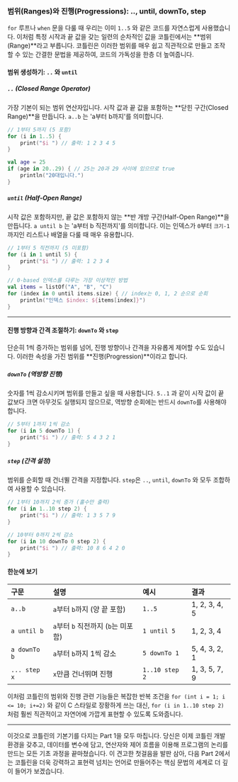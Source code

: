 ### 범위(Ranges)와 진행(Progressions): .., until, downTo, step

`for` 루프나 `when` 문을 다룰 때 우리는 이미 `1..5` 와 같은 코드를 자연스럽게 사용했습니다. 이처럼 특정 시작과 끝 값을 갖는 일련의 순차적인 값을 코틀린에서는 \*\*범위(Range)\*\*라고 부릅니다. 코틀린은 이러한 범위를 매우 쉽고 직관적으로 만들고 조작할 수 있는 간결한 문법을 제공하여, 코드의 가독성을 한층 더 높여줍니다.

#### 범위 생성하기: `..` 와 `until`

##### `..` (Closed Range Operator)

가장 기본이 되는 범위 연산자입니다. 시작 값과 끝 값을 포함하는 \*\*닫힌 구간(Closed Range)\*\*을 만듭니다. `a..b` 는 'a부터 b까지'를 의미합니다.

```kotlin
// 1부터 5까지 (5 포함)
for (i in 1..5) {
    print("$i ") // 출력: 1 2 3 4 5
}

val age = 25
if (age in 20..29) { // 25는 20과 29 사이에 있으므로 true
    println("20대입니다.")
}
```

##### `until` (Half-Open Range)

시작 값은 포함하지만, 끝 값은 포함하지 않는 \*\*반 개방 구간(Half-Open Range)\*\*을 만듭니다. `a until b` 는 'a부터 b 직전까지'를 의미합니다. 이는 인덱스가 `0`부터 `크기-1` 까지인 리스트나 배열을 다룰 때 매우 유용합니다.

```kotlin
// 1부터 5 직전까지 (5 미포함)
for (i in 1 until 5) {
    print("$i ") // 출력: 1 2 3 4
}

// 0-based 인덱스를 다루는 가장 이상적인 방법
val items = listOf("A", "B", "C")
for (index in 0 until items.size) { // index는 0, 1, 2 순으로 순회
    println("인덱스 $index: ${items[index]}")
}
```

-----

#### 진행 방향과 간격 조절하기: `downTo` 와 `step`

단순히 1씩 증가하는 범위를 넘어, 진행 방향이나 간격을 자유롭게 제어할 수도 있습니다. 이러한 속성을 가진 범위를 \*\*진행(Progression)\*\*이라고 합니다.

##### `downTo` (역방향 진행)

숫자를 1씩 감소시키며 범위를 만들고 싶을 때 사용합니다. `5..1` 과 같이 시작 값이 끝 값보다 크면 아무것도 실행되지 않으므로, 역방향 순회에는 반드시 `downTo`를 사용해야 합니다.

```kotlin
// 5부터 1까지 1씩 감소
for (i in 5 downTo 1) {
    print("$i ") // 출력: 5 4 3 2 1
}
```

##### `step` (간격 설정)

범위를 순회할 때 건너뛸 간격을 지정합니다. `step`은 `..`, `until`, `downTo` 와 모두 조합하여 사용할 수 있습니다.

```kotlin
// 1부터 10까지 2씩 증가 (홀수만 출력)
for (i in 1..10 step 2) {
    print("$i ") // 출력: 1 3 5 7 9
}

// 10부터 0까지 2씩 감소
for (i in 10 downTo 0 step 2) {
    print("$i ") // 출력: 10 8 6 4 2 0
}
```

#### 한눈에 보기

| 구문 | 설명 | 예시 | 결과 |
| :--- | :--- | :--- | :--- |
| `a..b` | `a`부터 `b`까지 (양 끝 포함) | `1..5` | 1, 2, 3, 4, 5 |
| `a until b`| `a`부터 `b` 직전까지 (`b`는 미포함) | `1 until 5` | 1, 2, 3, 4 |
| `a downTo b`| `a`부터 `b`까지 1씩 감소 | `5 downTo 1` | 5, 4, 3, 2, 1 |
| `... step x` | `x`만큼 건너뛰며 진행 | `1..10 step 2`| 1, 3, 5, 7, 9 |

이처럼 코틀린의 범위와 진행 관련 기능들은 복잡한 반복 조건을 `for (int i = 1; i <= 10; i+=2)` 와 같이 C 스타일로 장황하게 쓰는 대신, `for (i in 1..10 step 2)` 처럼 훨씬 직관적이고 자연어에 가깝게 표현할 수 있도록 도와줍니다.

-----

이것으로 코틀린의 기본기를 다지는 Part 1을 모두 마칩니다. 당신은 이제 코틀린 개발 환경을 갖추고, 데이터를 변수에 담고, 연산자와 제어 흐름을 이용해 프로그램의 논리를 만드는 모든 기초 과정을 끝마쳤습니다. 이 견고한 첫걸음을 발판 삼아, 다음 Part 2에서는 코틀린을 더욱 강력하고 표현력 넘치는 언어로 만들어주는 핵심 문법의 세계로 더 깊이 들어가 보겠습니다.